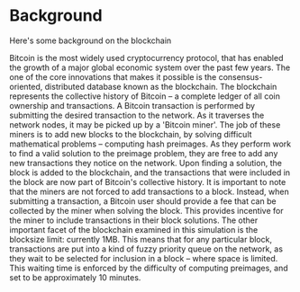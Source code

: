 # Background

Here's some background on the blockchain

Bitcoin is the most widely used cryptocurrency protocol, that has enabled the growth of a major global economic system over the past few years. The one of the core innovations that makes it possible is the consensus-oriented, distributed database known as the blockchain. The blockchain represents the collective history of Bitcoin – a complete ledger of all coin ownership and transactions.
	A Bitcoin transaction is performed by submitting the desired transaction to the network. As it traverses the network nodes, it may be picked up by a 'Bitcoin miner'. The job of these miners is to add new blocks to the blockchain, by solving difficult mathematical problems – computing hash preimages. As they perform work to find a valid solution to the preimage problem, they are free to add any new transactions they notice on the network. Upon finding a solution, the block is added to the blockchain, and the transactions that were included in the block are now part of Bitcoin's collective history.
It is important to note that the miners are not forced to add transactions to a block. Instead, when submitting a transaction, a Bitcoin user should provide a fee that can be collected by the miner when solving the block. This provides incentive for the miner to include transactions in their block solutions. The other important facet of the blockchain examined in this simulation is the blocksize limit: currently 1MB. This means that for any particular block, transactions are put into a kind of fuzzy priority queue on the network, as they wait to be selected for inclusion in a block – where space is limited. This waiting time is enforced by the difficulty of computing preimages, and set to be approximately 10 minutes.